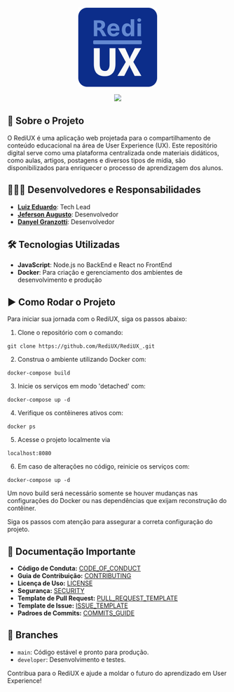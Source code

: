 <p align="center">
  <img src="https://raw.githubusercontent.com/RediUX/RediUX/8a699d5e7859c1cd5d53c3a241a5bb358cd431ce/assets/favicon.svg" alt="Logo do RediUX">
</p>

<p align="center">
<img src="http://img.shields.io/static/v1?label=STATUS&message=EM%20DESENVOLVIMENTO&color=GREEN&style=for-the-badge"/>
</p>

## ️📖 Sobre o Projeto

O RediUX é uma aplicação web projetada para o compartilhamento de conteúdo educacional na área de User Experience (UX). Este repositório digital serve como uma plataforma centralizada onde materiais didáticos, como aulas, artigos, postagens e diversos tipos de mídia, são disponibilizados para enriquecer o processo de aprendizagem dos alunos.

## 🧑🏾‍💻 Desenvolvedores e Responsabilidades

- **[Luiz Eduardo](https://github.com/Luiz-Eduardo-BL)**: Tech Lead
- **[Jeferson Augusto](https://www.linkedin.com/in/jeferson-augusto-41a349294/)**: Desenvolvedor
- **[Danyel Granzotti](https://www.linkedin.com/in/danyel-granzotti/)**: Desenvolvedor
## 🛠️ Tecnologias Utilizadas

- **JavaScript**: Node.js no BackEnd e React no FrontEnd
- **Docker**: Para criação e gerenciamento dos ambientes de desenvolvimento e produção

## ▶️ Como Rodar o Projeto

Para iniciar sua jornada com o RediUX, siga os passos abaixo:

1. Clone o repositório com o comando: 

``` shell
git clone https://github.com/RediUX/RediUX_.git
```

2. Construa o ambiente utilizando Docker com: 

```shell
docker-compose build
```

3. Inicie os serviços em modo 'detached' com: 

```shell
docker-compose up -d
```

4. Verifique os contêineres ativos com: 

```shell
docker ps
```

5. Acesse o projeto localmente via 

```shell
localhost:8080
```

6. Em caso de alterações no código, reinicie os serviços com: 

```shell
docker-compose up -d
```

Um novo build será necessário somente se houver mudanças nas configurações do Docker ou nas dependências que exijam reconstrução do contêiner.

Siga os passos com atenção para assegurar a correta configuração do projeto.

## 📑 Documentação Importante

- **Código de Conduta:** [CODE_OF_CONDUCT](CODE_OF_CONDUCT.md)
- **Guia de Contribuição:** [CONTRIBUTING](CONTRIBUTING.md)
- **Licença de Uso:** [LICENSE](LICENSE.md)
- **Segurança:** [SECURITY](SECURITY.md)
- **Template de Pull Request:** [PULL_REQUEST_TEMPLATE](.github/PULL_REQUEST_TEMPLATE.md)
- **Template de Issue:** [ISSUE_TEMPLATE](.github/ISSUE_TEMPLATE.md)
- **Padroes de Commits:** [COMMITS_GUIDE](https://github.com/RediUX/Padroes-de-Commits/blob/main/README.md)

## 📌 Branches

- `main`: Código estável e pronto para produção.
- `developer`: Desenvolvimento e testes.

Contribua para o RediUX e ajude a moldar o futuro do aprendizado em User Experience!
